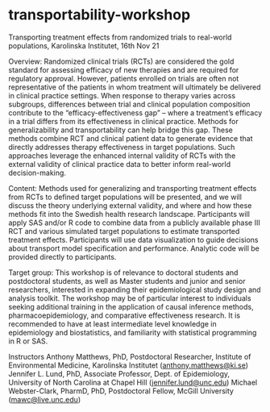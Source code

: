 # transportability-workshop
Transporting treatment effects from randomized trials to real-world populations, Karolinska Institutet, 16th Nov 21

Overview: Randomized clinical trials (RCTs) are considered the gold standard for assessing efficacy of new therapies and are required for regulatory approval. However, patients enrolled on trials are often not representative of the patients in whom treatment will ultimately be delivered in clinical practice settings. When response to therapy varies across subgroups, differences between trial and clinical population composition contribute to the “efficacy-effectiveness gap” – where a treatment’s efficacy in a trial differs from its effectiveness in clinical practice. Methods for generalizability and transportability can help bridge this gap. These methods combine RCT and clinical patient data to generate evidence that directly addresses therapy effectiveness in target populations. Such approaches leverage the enhanced internal validity of RCTs with the external validity of clinical practice data to better inform real-world decision-making.

Content: Methods used for generalizing and transporting treatment effects from RCTs to defined target populations will be presented, and we will discuss the theory underlying external validity, and where and how these methods fit into the Swedish health research landscape. Participants will apply SAS and/or R code to combine data from a publicly available phase III RCT and various simulated target populations to estimate transported treatment effects. Participants will use data visualization to guide decisions about transport model specification and performance. Analytic code will be provided directly to participants.

Target group: This workshop is of relevance to doctoral students and postdoctoral students, as well as Master students and junior and senior researchers, interested in expanding their epidemiological study design and analysis toolkit. The workshop may be of particular interest to individuals seeking additional training in the application of causal inference methods, pharmacoepidemiology, and comparative effectiveness research. It is recommended to have at least intermediate level knowledge in epidemiology and biostatistics, and familiarity with statistical programming in R or SAS.

Instructors
Anthony Matthews, PhD, Postdoctoral Researcher, Institute of Environmental Medicine, Karolinska Institutet (anthony.matthews@ki.se)
Jennifer L. Lund, PhD, Associate Professor, Dept. of Epidemiology, University of North Carolina at Chapel Hill (jennifer.lund@unc.edu)
Michael Webster-Clark, PharmD, PhD, Postdoctoral Fellow, McGill University (mawc@live.unc.edu) 

